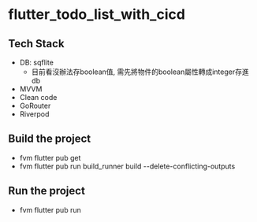 # flutter_todo_list_with_cicd

## Tech Stack
- DB: sqflite
    - 目前看沒辦法存boolean值, 需先將物件的boolean屬性轉成integer存進db
- MVVM
- Clean code
- GoRouter
- Riverpod

## Build the project
- fvm flutter pub get
- fvm flutter pub run build_runner build --delete-conflicting-outputs

## Run the project
- fvm flutter pub run
